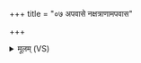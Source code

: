 +++
title = "०७ अपवासे नक्षत्राणामपवास"

+++
<details><summary>मूलम् (VS)</summary>

अ॑पवा॒से नक्ष॑त्राणामपवा॒स उ॒षसा॑मु॒त।  
अपा॒स्मत्सर्वं॑ दुर्भू॒तमप॑ क्षेत्रि॒यमु॑च्छतु ॥
</details>